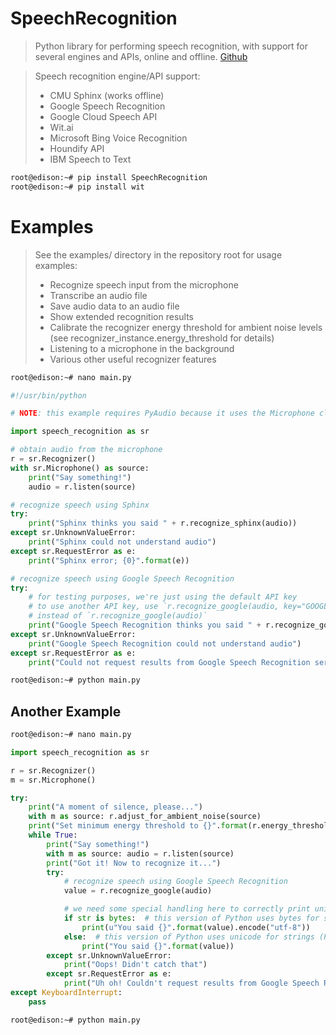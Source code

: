 # SpeechRecognition

> Python library for performing speech recognition, with support for several engines and APIs, online and offline. [Github](https://github.com/Uberi/speech_recognition)

> Speech recognition engine/API support:
> - CMU Sphinx (works offline)
> - Google Speech Recognition
> - Google Cloud Speech API
> - Wit.ai
> - Microsoft Bing Voice Recognition
> - Houndify API
> - IBM Speech to Text

```sh
root@edison:~# pip install SpeechRecognition
root@edison:~# pip install wit


```

# Examples

> See the examples/ directory in the repository root for usage examples:
> - Recognize speech input from the microphone
> - Transcribe an audio file
> - Save audio data to an audio file
> - Show extended recognition results
> - Calibrate the recognizer energy threshold for ambient noise levels (see recognizer_instance.energy_threshold for details)
> - Listening to a microphone in the background
> - Various other useful recognizer features

```sh
root@edison:~# nano main.py
```

```python
#!/usr/bin/python

# NOTE: this example requires PyAudio because it uses the Microphone class

import speech_recognition as sr

# obtain audio from the microphone
r = sr.Recognizer()
with sr.Microphone() as source:
    print("Say something!")
    audio = r.listen(source)

# recognize speech using Sphinx
try:
    print("Sphinx thinks you said " + r.recognize_sphinx(audio))
except sr.UnknownValueError:
    print("Sphinx could not understand audio")
except sr.RequestError as e:
    print("Sphinx error; {0}".format(e))

# recognize speech using Google Speech Recognition
try:
    # for testing purposes, we're just using the default API key
    # to use another API key, use `r.recognize_google(audio, key="GOOGLE_SPEECH_RECOGNITION_API_KEY")`
    # instead of `r.recognize_google(audio)`
    print("Google Speech Recognition thinks you said " + r.recognize_google(audio))
except sr.UnknownValueError:
    print("Google Speech Recognition could not understand audio")
except sr.RequestError as e:
    print("Could not request results from Google Speech Recognition service; {0}".format(e))
```

```sh
root@edison:~# python main.py
```

## Another Example

```sh
root@edison:~# nano main.py
```

```python
import speech_recognition as sr

r = sr.Recognizer()
m = sr.Microphone()

try:
    print("A moment of silence, please...")
    with m as source: r.adjust_for_ambient_noise(source)
    print("Set minimum energy threshold to {}".format(r.energy_threshold))
    while True:
        print("Say something!")
        with m as source: audio = r.listen(source)
        print("Got it! Now to recognize it...")
        try:
            # recognize speech using Google Speech Recognition
            value = r.recognize_google(audio)

            # we need some special handling here to correctly print unicode characters to standard output
            if str is bytes:  # this version of Python uses bytes for strings (Python 2)
                print(u"You said {}".format(value).encode("utf-8"))
            else:  # this version of Python uses unicode for strings (Python 3+)
                print("You said {}".format(value))
        except sr.UnknownValueError:
            print("Oops! Didn't catch that")
        except sr.RequestError as e:
            print("Uh oh! Couldn't request results from Google Speech Recognition service; {0}".format(e))
except KeyboardInterrupt:
    pass
```

```sh
root@edison:~# python main.py
```
